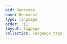 ```yaml
---
pid: Genovese
name: Genovese
type: language
order: '11'
layout: tagpage
collection: language_tags
---
```

